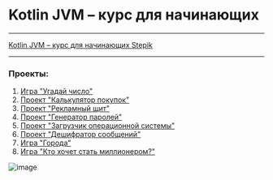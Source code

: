 # Kotlin JVM – курс для начинающих
<hr>

[Kotlin JVM – курс для начинающих Stepik](https://stepik.org/course/130490/info)
<hr>

### Проекты:
1. [Игра "Угадай число"](https://github.com/AnatolyVol/Kotlin-JVM-Basic/blob/main/src/projects/GuessTheNumber.kt)
2. [Проект "Калькулятор покупок"](https://github.com/AnatolyVol/Kotlin-JVM-Basic/blob/main/src/projects/CalculatorOfPurchases.kt)
3. [Проект "Рекламный щит"](https://github.com/AnatolyVol/Kotlin-JVM-Basic/blob/main/src/projects/AdvertisingBanner.kt)
4. [Проект "Генератор паролей"](https://github.com/AnatolyVol/Kotlin-JVM-Basic/blob/main/src/projects/PasswordGenerator.kt)
5. [Проект "Загрузчик операционной системы"](https://github.com/AnatolyVol/Kotlin-JVM-Basic/blob/main/src/projects/TheOperatingSystemBootloader.kt)
6. [Проект "Дешифратор сообщений"](https://github.com/AnatolyVol/Kotlin-JVM-Basic/blob/main/src/projects/MessageDecoder.kt)
7. [Игра "Города"]()
8. [Игра "Кто хочет стать миллионером?"]()

![image](https://static.tildacdn.com/tild3966-3261-4230-b732-333539393235/Frame_891.svg)